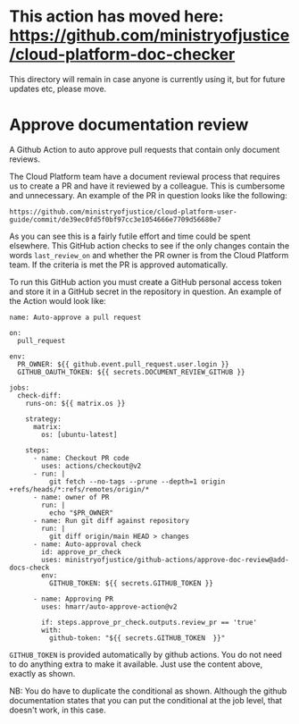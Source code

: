 # This action has moved here: https://github.com/ministryofjustice/cloud-platform-doc-checker

This directory will remain in case anyone is currently using it, but for future updates etc, please move.

# Approve documentation review

A Github Action to auto approve pull requests that contain only document
reviews.

The Cloud Platform team have a document reviewal process that requires
us to create a PR and have it reviewed by a colleague. This is cumbersome 
and unnecessary. An example of the PR in question looks like the following:

```
https://github.com/ministryofjustice/cloud-platform-user-guide/commit/de39ec0fd5f0bf97cc3e1054666e7709d56680e7
```

As you can see this is a fairly futile effort and time could be spent elsewhere.
This GitHub action checks to see if the only changes contain the words `last_review_on`
and whether the PR owner is from the Cloud Platform team. If the criteria is met the PR
is approved automatically.

To run this GitHub action you must create a GitHub personal access token and store it in a GitHub secret
in the repository in question. An example of the Action would look like:

```
name: Auto-approve a pull request

on:
  pull_request

env:
  PR_OWNER: ${{ github.event.pull_request.user.login }}
  GITHUB_OAUTH_TOKEN: ${{ secrets.DOCUMENT_REVIEW_GITHUB }}

jobs:
  check-diff:
    runs-on: ${{ matrix.os }}

    strategy:
      matrix:
        os: [ubuntu-latest]

    steps:
      - name: Checkout PR code
        uses: actions/checkout@v2
      - run: |
          git fetch --no-tags --prune --depth=1 origin +refs/heads/*:refs/remotes/origin/*
      - name: owner of PR
        run: |
          echo "$PR_OWNER"
      - name: Run git diff against repository
        run: |
          git diff origin/main HEAD > changes
      - name: Auto-approval check
        id: approve_pr_check
        uses: ministryofjustice/github-actions/approve-doc-review@add-docs-check
        env:
          GITHUB_TOKEN: ${{ secrets.GITHUB_TOKEN }}

      - name: Approving PR
        uses: hmarr/auto-approve-action@v2

        if: steps.approve_pr_check.outputs.review_pr == 'true'
        with:
          github-token: "${{ secrets.GITHUB_TOKEN  }}"
```

`GITHUB_TOKEN` is provided automatically by github actions. You do
not need to do anything extra to make it available. Just use the
content above, exactly as shown.

NB: You do have to duplicate the conditional as shown. Although the
github documentation states that you can put the conditional at the
job level, that doesn't work, in this case.

